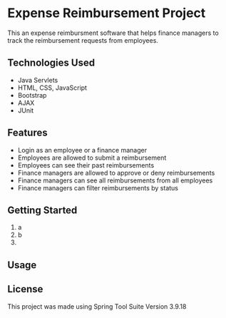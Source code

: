 # Expense Reimbursement Project
This an expense reimbursment software that helps finance managers to track the reimbursement requests from employees.

## Technologies Used
- Java Servlets
- HTML, CSS, JavaScript
- Bootstrap
- AJAX
- JUnit

## Features
- Login as an employee or a finance manager
- Employees are allowed to submit a reimbursement
- Employees can see their past reimbursements
- Finance managers are allowed to approve or deny reimbursements
- Finance managers can see all reimbursements from all employees
- Finance managers can filter reimbursements by status

## Getting Started

1. a
2. b
3. 
## Usage
## License
This project was made using Spring Tool Suite Version 3.9.18
